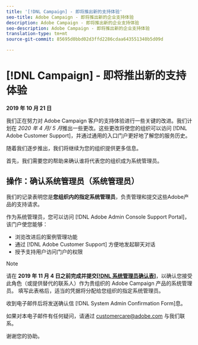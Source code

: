 ```yaml
---
title: '[!DNL Campaign] - 即将推出新的支持体验'
seo-title: Adobe Campaign - 即将推出新的企业支持体验
description: Adobe Campaign - 即将推出新的企业支持体验
seo-description: Adobe Campaign - 即将推出新的企业支持体验
translation-type: tm+mt
source-git-commit: 85695d0bbd02d3ffd2286cdaa643551340b5d09d

---
```



# [!DNL Campaign] - 即将推出新的支持体验

**2019 年 10 月 21 日**

我们正在努力对 Adobe Campaign 客户的支持体验进行一些关键的改进。我们计划在 *2020 年 4 月/ 5 月*&#x200B;推出一些更改。这些更改将使您的组织可以访问 [!DNL Adobe Customer Support]，并通过通用的入口门户更好地了解您的服务历史。

随着我们逐步推出，我们将继续为您的组织提供更多信息。

首先，我们需要您的帮助来确认谁将代表您的组织成为系统管理员。

## 操作：确认系统管理员（系统管理员）

我们的记录表明您是&#x200B;**您组织内的指定系统管理员**，负责管理和提交这些Adobe产品的支持请求。

作为系统管理员，您可以访问 [!DNL Adobe Admin Console Support Portal]，该门户使您能够：

* 浏览改进后的案例管理功能
* 通过 [!DNL Adobe Customer Support] 方便地发起聊天对话
* 授予支持用户访问门户的权限

>[!NOTE]
>请在 **2019 年 11 月 4 日之前完成并提交[[!DNL 系统管理员确认表]](https://adobe.allegiancetech.com/cgi-bin/qwebcorporate.dll?idx=SSSVH6)**，以确认您接受此角色（或提供替代的联系人）作为贵组织的 Adobe Campaign 产品的系统管理员。
>填写此表格后，适当的凭据将分配给您组织的指定系统管理员。

收到电子邮件后将发送确认信 [!DNL System Admin Confirmation Form]息。

如果对本电子邮件有任何疑问，请通过 customercare@adobe.com 与我们联系。

谢谢您的协助。
